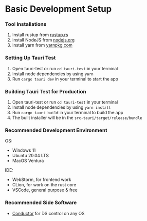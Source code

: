 # Basic Development Setup
### Tool Installations
1. Install rustup from [rustup.rs](https://rustup.rs)
2. Install NodeJS from [nodejs.org](https://nodejs.org)
3. Install yarn from [yarnpkg.com](https://yarnpkg.com/getting-started/install)

### Setting Up Tauri Test
1. Open tauri-test or run `cd tauri-test` in your terminal
2. Install node dependencies by using `yarn`
3. Run `cargo tauri dev` in your terminal to start the app

### Building Tauri Test for Production
1. Open tauri-test or run `cd tauri-test` in your terminal
2. Install node dependencies by using `yarn install`
3. Run `cargo tauri build` in your terminal to build the app
4. The built installer will be in the `src-tauri/target/release/bundle`

### Recommended Development Environment
OS:
- Windows 11
- Ubuntu 20.04 LTS
- MacOS Ventura

IDE:
- WebStorm, for frontend work
- CLion, for work on the rust core
- VSCode, general purpose & free

### Recommended Side Software
- [Conductor](https://github.com/Redrield/Conductor) for DS control on any OS